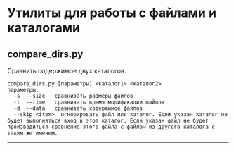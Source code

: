 # Утилиты для работы с файлами и каталогами
## compare_dirs.py
Сравнить содержимое двух каталогов.
```
compare_dirs.py [параметры] <каталог1> <каталог2>
параметры:
  -s  --size   сравнивать размеры файлов
  -t  --time   сравнивать время модификации файлов
  -d  --data   сравнивать содержимое файлов
  --skip <item>  игнорировать файл или каталог. Если указан каталог не будет выполняться вход в этот каталог. Если указан файл не будет производиться сравнение этого файла с файлом из другого каталога с таким же именем.
```

---
